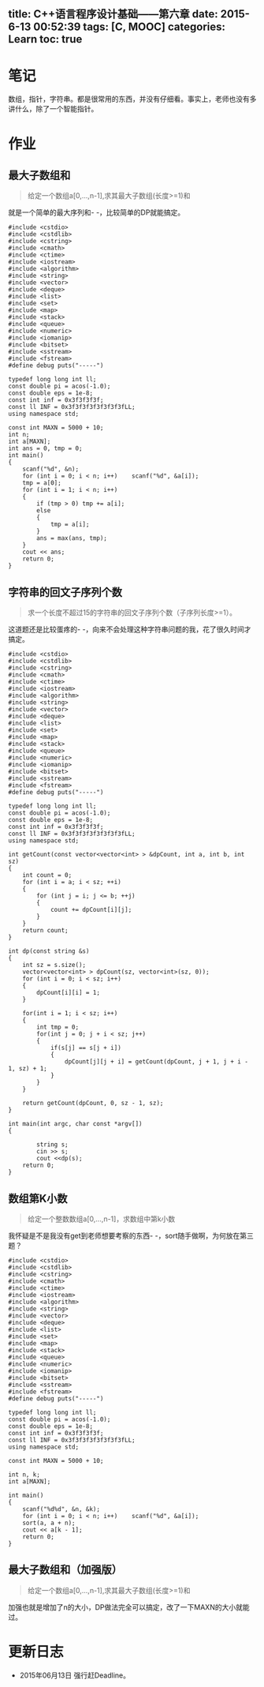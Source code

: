 title: C++语言程序设计基础——第六章
date: 2015-6-13 00:52:39
tags: [C, MOOC]
categories: Learn
toc: true
---
# 笔记
数组，指针，字符串。都是很常用的东西，并没有仔细看。事实上，老师也没有多讲什么，除了一个智能指针。

<!-- more -->

# 作业
## 最大子数组和
> 给定一个数组a[0,...,n-1],求其最大子数组(长度>=1)和

就是一个简单的最大序列和- -，比较简单的DP就能搞定。

```
#include <cstdio>
#include <cstdlib>
#include <cstring>
#include <cmath>
#include <ctime>
#include <iostream>
#include <algorithm>
#include <string>
#include <vector>
#include <deque>
#include <list>
#include <set>
#include <map>
#include <stack>
#include <queue>
#include <numeric>
#include <iomanip>
#include <bitset>
#include <sstream>
#include <fstream>
#define debug puts("-----")

typedef long long int ll;
const double pi = acos(-1.0);
const double eps = 1e-8;
const int inf = 0x3f3f3f3f;
const ll INF = 0x3f3f3f3f3f3f3f3fLL;
using namespace std;

const int MAXN = 5000 + 10;
int n;
int a[MAXN];
int ans = 0, tmp = 0;
int main()
{
    scanf("%d", &n);
    for (int i = 0; i < n; i++)    scanf("%d", &a[i]);
    tmp = a[0];
    for (int i = 1; i < n; i++)
    {
        if (tmp > 0) tmp += a[i];
        else
        {
            tmp = a[i];
        }
        ans = max(ans, tmp);
    }
    cout << ans;
    return 0;
}
```

## 字符串的回文子序列个数
> 求一个长度不超过15的字符串的回文子序列个数（子序列长度>=1）。

这道题还是比较蛋疼的- -，向来不会处理这种字符串问题的我，花了很久时间才搞定。
```
#include <cstdio>
#include <cstdlib>
#include <cstring>
#include <cmath>
#include <ctime>
#include <iostream>
#include <algorithm>
#include <string>
#include <vector>
#include <deque>
#include <list>
#include <set>
#include <map>
#include <stack>
#include <queue>
#include <numeric>
#include <iomanip>
#include <bitset>
#include <sstream>
#include <fstream>
#define debug puts("-----")

typedef long long int ll;
const double pi = acos(-1.0);
const double eps = 1e-8;
const int inf = 0x3f3f3f3f;
const ll INF = 0x3f3f3f3f3f3f3f3fLL;
using namespace std;

int getCount(const vector<vector<int> > &dpCount, int a, int b, int sz)
{
    int count = 0;
    for (int i = a; i < sz; ++i)
    {
        for (int j = i; j <= b; ++j)
        {
            count += dpCount[i][j];
        }
    }
    return count;
}

int dp(const string &s)
{
    int sz = s.size();
    vector<vector<int> > dpCount(sz, vector<int>(sz, 0));
    for (int i = 0; i < sz; i++)
    {
        dpCount[i][i] = 1;
    }

    for(int i = 1; i < sz; i++)
    {
        int tmp = 0;
        for(int j = 0; j + i < sz; j++)
        {
            if(s[j] == s[j + i])
            {
                dpCount[j][j + i] = getCount(dpCount, j + 1, j + i - 1, sz) + 1;
            }
        }
    }

    return getCount(dpCount, 0, sz - 1, sz);
}

int main(int argc, char const *argv[])
{

        string s;
        cin >> s;
        cout <<dp(s);
    return 0;
}
```

## 数组第K小数
> 给定一个整数数组a[0,...,n-1]，求数组中第k小数

我怀疑是不是我没有get到老师想要考察的东西- -，sort随手做啊，为何放在第三题？

```
#include <cstdio>
#include <cstdlib>
#include <cstring>
#include <cmath>
#include <ctime>
#include <iostream>
#include <algorithm>
#include <string>
#include <vector>
#include <deque>
#include <list>
#include <set>
#include <map>
#include <stack>
#include <queue>
#include <numeric>
#include <iomanip>
#include <bitset>
#include <sstream>
#include <fstream>
#define debug puts("-----")

typedef long long int ll;
const double pi = acos(-1.0);
const double eps = 1e-8;
const int inf = 0x3f3f3f3f;
const ll INF = 0x3f3f3f3f3f3f3f3fLL;
using namespace std;

const int MAXN = 5000 + 10;

int n, k;
int a[MAXN];

int main()
{
    scanf("%d%d", &n, &k);
    for (int i = 0; i < n; i++)    scanf("%d", &a[i]);
    sort(a, a + n);
    cout << a[k - 1];
    return 0;
}
```

## 最大子数组和（加强版）
> 给定一个数组a[0,...,n-1],求其最大子数组(长度>=1)和

加强也就是增加了n的大小，DP做法完全可以搞定，改了一下MAXN的大小就能过。

# 更新日志
- 2015年06月13日 强行赶Deadline。